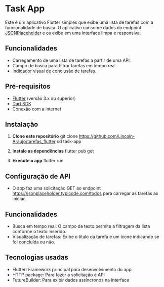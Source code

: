 # Task App

Este é um aplicativo Flutter simples que exibe uma lista de tarefas com a funcionalidade de busca. O aplicativo consome dados do endpoint [JSONPlaceholder](https://jsonplaceholder.typicode.com/todos) e os exibe em uma interface limpa e responsiva.

## Funcionalidades
- Carregamento de uma lista de tarefas a partir de uma API.
- Campo de busca para filtrar tarefas em tempo real.
- Indicador visual de conclusão de tarefas.

## Pré-requisitos
- [Flutter](https://flutter.dev/docs/get-started/install) (versão 3.x ou superior)
- [Dart SDK](https://dart.dev/get-dart)
- Conexão com a internet

## Instalação

1. **Clone este repositório**
   git clone https://github.com/Lincoln-Araujo/tarefas_flutter
   cd task-app

2. **Instale as dependências**
    flutter pub get

3. **Execute o app**
    flutter run

## Configuração de API
- O app faz uma solicitação GET ao endpoint https://jsonplaceholder.typicode.com/todos para carregar as tarefas ao iniciar.

## Funcionalidades
- Busca em tempo real: O campo de texto permite a filtragem da lista conforme o texto inserido.
- Visualização de tarefas: Exibe o título da tarefa e um ícone indicando se foi concluída ou não.

## Tecnologias usadas

- Flutter: Framework principal para desenvolvimento do app
- HTTP package: Para fazer a solicitação à API
- FutureBuilder: Para exibir dados assíncronos na interface